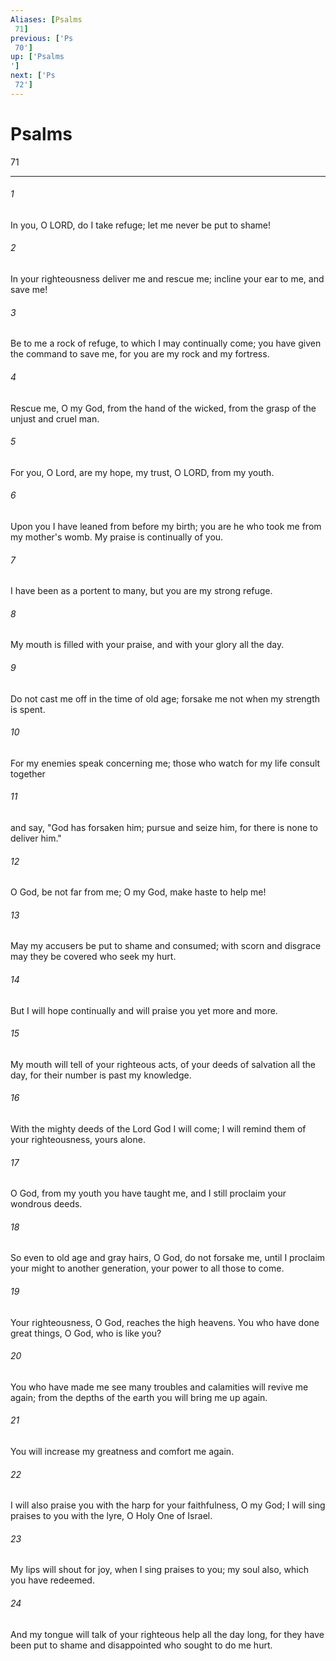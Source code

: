 ```yaml
---
Aliases: [Psalms 71]
previous: ['Ps 70']
up: ['Psalms']
next: ['Ps 72']
---
```

# Psalms 71

***
 

###### 1 
In you, O LORD, do I take refuge;  let me never be put to shame!   

###### 2 
In your righteousness deliver me and rescue me;  incline your ear to me, and save me!   

###### 3 
Be to me a rock of refuge,  to which I may continually come;  you have given the command to save me,  for you are my rock and my fortress.  

###### 4 
Rescue me, O my God, from the hand of the wicked,  from the grasp of the unjust and cruel man.   

###### 5 
For you, O Lord, are my hope,  my trust, O LORD, from my youth.   

###### 6 
Upon you I have leaned from before my birth;  you are he who took me from my mother's womb.  My praise is continually of you.  

###### 7 
I have been as a portent to many,  but you are my strong refuge.   

###### 8 
My mouth is filled with your praise,  and with your glory all the day.   

###### 9 
Do not cast me off in the time of old age;  forsake me not when my strength is spent.   

###### 10 
For my enemies speak concerning me;  those who watch for my life consult together   

###### 11 
and say, "God has forsaken him;  pursue and seize him,  for there is none to deliver him."  

###### 12 
O God, be not far from me;  O my God, make haste to help me!   

###### 13 
May my accusers be put to shame and consumed;  with scorn and disgrace may they be covered  who seek my hurt.   

###### 14 
But I will hope continually  and will praise you yet more and more.   

###### 15 
My mouth will tell of your righteous acts,  of your deeds of salvation all the day,  for their number is past my knowledge.   

###### 16 
With the mighty deeds of the Lord God I will come;  I will remind them of your righteousness, yours alone.  

###### 17 
O God, from my youth you have taught me,  and I still proclaim your wondrous deeds.   

###### 18 
So even to old age and gray hairs,  O God, do not forsake me,  until I proclaim your might to another generation,  your power to all those to come.   

###### 19 
Your righteousness, O God,  reaches the high heavens.  You who have done great things,  O God, who is like you?   

###### 20 
You who have made me see many troubles and calamities  will revive me again;  from the depths of the earth  you will bring me up again.   

###### 21 
You will increase my greatness  and comfort me again.  

###### 22 
I will also praise you with the harp  for your faithfulness, O my God;  I will sing praises to you with the lyre,  O Holy One of Israel.   

###### 23 
My lips will shout for joy,  when I sing praises to you;  my soul also, which you have redeemed.   

###### 24 
And my tongue will talk of your righteous help all the day long,  for they have been put to shame and disappointed  who sought to do me hurt.
